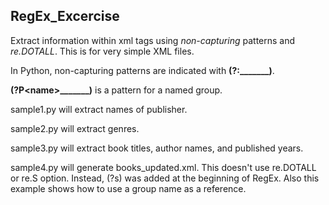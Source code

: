## RegEx_Excercise

Extract information within xml tags using *non-capturing* patterns and *re.DOTALL*.  This is for very simple XML files.

In Python, non-capturing patterns are indicated with **(?:_______)**.

**(?P\<name\>_______)** is a pattern for a named group.

sample1.py will extract names of publisher.

sample2.py will extract genres.

sample3.py will extract book titles, author names, and published years.

sample4.py will generate books_updated.xml. This doesn't use re.DOTALL or re.S option. Instead, (?s) was added at the beginning of RegEx. Also this example shows how to use a group name as a reference.
